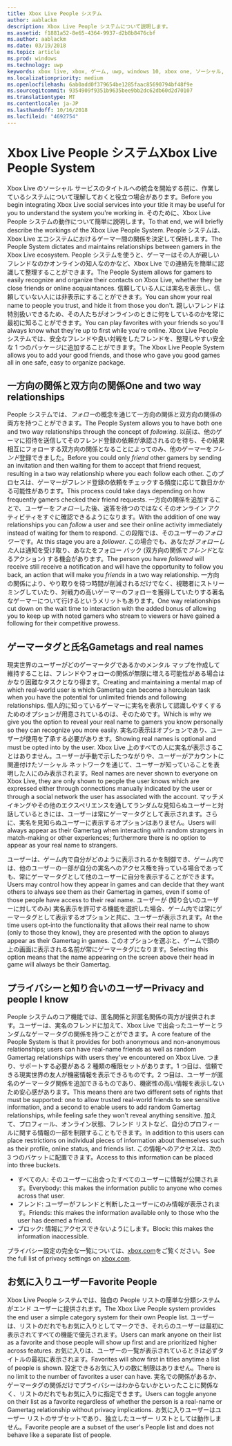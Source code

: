 ```yaml
---
title: Xbox Live People システム
author: aablackm
description: Xbox Live People システムについて説明します。
ms.assetid: f1881a52-8e65-4364-9937-d2b8b8476cbf
ms.author: aablackm
ms.date: 03/19/2018
ms.topic: article
ms.prod: windows
ms.technology: uwp
keywords: xbox live, xbox, ゲーム, uwp, windows 10, xbox one, ソーシャル, People システム, フレンド
ms.localizationpriority: medium
ms.openlocfilehash: 6ab0add0f379654be1285faac85690794bf48f9e
ms.sourcegitcommit: 9354909f9351b9635bee9bb2dc62db60d2d70107
ms.translationtype: MT
ms.contentlocale: ja-JP
ms.lasthandoff: 10/16/2018
ms.locfileid: "4692754"
---
```

# <a name="xbox-live-people-system"></a><span data-ttu-id="2a05b-104">Xbox Live People システム</span><span class="sxs-lookup"><span data-stu-id="2a05b-104">Xbox Live People System</span></span>

<span data-ttu-id="2a05b-105">Xbox Live のソーシャル サービスのタイトルへの統合を開始する前に、作業しているシステムについて理解しておくと役立つ場合があります。</span><span class="sxs-lookup"><span data-stu-id="2a05b-105">Before you begin integrating Xbox Live social services into your title it may be useful for you to understand the system you're working in.</span></span> <span data-ttu-id="2a05b-106">そのために、Xbox Live People システムの動作について簡単に説明します。</span><span class="sxs-lookup"><span data-stu-id="2a05b-106">To that end, we will briefly describe the workings of the Xbox Live People System.</span></span> <span data-ttu-id="2a05b-107">People システムは、Xbox Live エコシステムにおけるゲーマー間の関係を決定して保持します。</span><span class="sxs-lookup"><span data-stu-id="2a05b-107">The People System dictates and maintains relationships between gamers in the Xbox Live ecosystem.</span></span> <span data-ttu-id="2a05b-108">People システムを使うと、ゲーマーはその人が親しいフレンドなのかオンラインの知人なのかなど、Xbox Live での連絡先を簡単に認識して整理することができます。</span><span class="sxs-lookup"><span data-stu-id="2a05b-108">The People System allows for gamers to easily recognize and organize their contacts on Xbox Live, whether they be close friends or online acquaintances.</span></span> <span data-ttu-id="2a05b-109">信頼している人には実名を表示し、信頼していない人には非表示にすることができます。</span><span class="sxs-lookup"><span data-stu-id="2a05b-109">You can show your real name to people you trust, and hide it from those you don't.</span></span> <span data-ttu-id="2a05b-110">親しいフレンドは特別扱いできるため、その人たちがオンラインのときに何をしているのかを常に最初に知ることができます。</span><span class="sxs-lookup"><span data-stu-id="2a05b-110">You can play favorites with your friends so you'll always know what they're up to first while you're online.</span></span> <span data-ttu-id="2a05b-111">Xbox Live People システムでは、安全なフレンドや良い対戦をしたフレンドを、整理しやすい安全な 1 つのパッケージに追加することができます。</span><span class="sxs-lookup"><span data-stu-id="2a05b-111">The Xbox Live People System allows you to add your good friends, and those who gave you good games all in one safe, easy to organize package.</span></span>

## <a name="one-and-two-way-relationships"></a><span data-ttu-id="2a05b-112">一方向の関係と双方向の関係</span><span class="sxs-lookup"><span data-stu-id="2a05b-112">One and two way relationships</span></span>

<span data-ttu-id="2a05b-113">People システムでは、*フォロー*の概念を通じて一方向の関係と双方向の関係の両方を持つことができます。</span><span class="sxs-lookup"><span data-stu-id="2a05b-113">The People System allows you to have both one and two way relationships through the concept of *following*.</span></span> <span data-ttu-id="2a05b-114">以前は、他のゲーマに招待を送信してそのフレンド登録の依頼が承認されるのを待ち、その結果相互にフォローする双方向の関係となることによってのみ、他のゲーマーを*フレンド*登録できました。</span><span class="sxs-lookup"><span data-stu-id="2a05b-114">Before you could only *friend* other gamers by sending an invitation and then waiting for them to accept that friend request, resulting in a two way relationship where you each follow each other.</span></span> <span data-ttu-id="2a05b-115">このプロセスは、ゲーマーがフレンド登録の依頼をチェックする頻度に応じて数日かかる可能性があります。</span><span class="sxs-lookup"><span data-stu-id="2a05b-115">This process could take days depending on how frequently gamers checked their friend requests.</span></span> <span data-ttu-id="2a05b-116">一方向の関係を追加することで、ユーザーを*フォロー*した後、返答を待つのではなくそのオンライン アクティビティをすぐに確認できるようになります。</span><span class="sxs-lookup"><span data-stu-id="2a05b-116">With the addition of one way relationships you can *follow* a user and see their online activity immediately instead of waiting for them to respond.</span></span> <span data-ttu-id="2a05b-117">この段階では、そのユーザーの*フォロワー*です。</span><span class="sxs-lookup"><span data-stu-id="2a05b-117">At this stage you are a *follower*.</span></span> <span data-ttu-id="2a05b-118">この場合でも、あなたが*フォローした*人は通知を受け取り、あなたをフォロー バック (双方向の関係で*フレンド*となるアクション) する機会があります。</span><span class="sxs-lookup"><span data-stu-id="2a05b-118">The person you have *followed* will receive still receive a notification and will have the opportunity to follow you back, an action that will make you *friends* in a two way relationship.</span></span> <span data-ttu-id="2a05b-119">一方向の関係により、やり取りを待つ時間が削減されるだけでなく、視聴者にストリーミングしていたり、対戦力の高いゲーマーのフォローを獲得していたりする著名なゲーマーについて行けるというメリットもあります。</span><span class="sxs-lookup"><span data-stu-id="2a05b-119">One way relationships cut down on the wait time to interaction with the added bonus of allowing you to keep up with noted gamers who stream to viewers or have gained a following for their competitive prowess.</span></span>

## <a name="gametags-and-real-names"></a><span data-ttu-id="2a05b-120">ゲーマータグと氏名</span><span class="sxs-lookup"><span data-stu-id="2a05b-120">Gametags and real names</span></span>

<span data-ttu-id="2a05b-121">現実世界のユーザーがどのゲーマータグであるかのメンタル マップを作成して維持することは、フレンドやフォローの関係が無限に増える可能性がある場合はかなり困難なタスクとなり得ます。</span><span class="sxs-lookup"><span data-stu-id="2a05b-121">Creating and maintaining a mental map of which real-world user is which Gamertag can become a herculean task when you have the potential for unlimited friends and following relationships.</span></span> <span data-ttu-id="2a05b-122">個人的に知っているゲーマーに実名を表示して認識しやすくするためのオプションが用意されているのは、そのためです。</span><span class="sxs-lookup"><span data-stu-id="2a05b-122">Which is why we give you the option to reveal your real name to gamers you know personally so they can recognize you more easily.</span></span> <span data-ttu-id="2a05b-123">実名の表示はオプションであり、ユーザーが使用を了承する必要があります。</span><span class="sxs-lookup"><span data-stu-id="2a05b-123">Showing real names is optional and must be opted into by the user.</span></span> <span data-ttu-id="2a05b-124">Xbox Live 上のすべての人に実名が表示さることはありません。ユーザーが手動で示したつながりや、ユーザーがアカウントに関連付けたソーシャル ネットワークを通じて、ユーザーが知っていることを表明した人にのみ表示されます。</span><span class="sxs-lookup"><span data-stu-id="2a05b-124">Real names are never shown to everyone on Xbox Live, they are only shown to people the user knows which are expressed either through connections manually indicated by the user or through a social network the user has associated with the account.</span></span> <span data-ttu-id="2a05b-125">マッチメイキングやその他のエクスペリエンスを通してランダムな見知らぬユーザーと対話しているときには、ユーザーは常にゲーマータグとして表示されます。さらに、実名を見知らぬユーザーに表示するオプションはありません。</span><span class="sxs-lookup"><span data-stu-id="2a05b-125">Users will always appear as their Gamertag when interacting with random strangers in match-making or other experiences; furthermore there is no option to appear as your real name to strangers.</span></span>

<span data-ttu-id="2a05b-126">ユーザーは、ゲーム内で自分がどのように表示されるかを制御でき、ゲーム内では、他のユーザーの一部が自分の実名へのアクセス権を持っている場合であっても、常にゲーマータグとして他のユーザーに自分を表示することができます。</span><span class="sxs-lookup"><span data-stu-id="2a05b-126">Users may control how they appear in games and can decide that they want others to always see them as their Gamertag in games, even if some of those people have access to their real name.</span></span> <span data-ttu-id="2a05b-127">ユーザーが (知り合いのユーザーに対してのみ) 実名表示を許可する機能を選択した場合、ゲーム内では常にゲーマータグとして表示するオプションと共に、ユーザーが表示されます。</span><span class="sxs-lookup"><span data-stu-id="2a05b-127">At the time users opt-into the functionality that allows their real name to show (only to those they know), they are presented with the option to always appear as their Gamertag in games.</span></span> <span data-ttu-id="2a05b-128">このオプションを選ぶと、ゲームで頭の上の画面に表示される名前が常にゲーマータグになります。</span><span class="sxs-lookup"><span data-stu-id="2a05b-128">Selecting this option means that the name appearing on the screen above their head in game will always be their Gamertag.</span></span>

## <a name="privacy-and-people-i-know"></a><span data-ttu-id="2a05b-129">プライバシーと知り合いのユーザー</span><span class="sxs-lookup"><span data-stu-id="2a05b-129">Privacy and people I know</span></span>

<span data-ttu-id="2a05b-130">People システムのコア機能では、匿名関係と非匿名関係の両方が提供されます。ユーザーは、実名のフレンドに加えて、Xbox Live で出会ったユーザーとランダムなゲーマータグの関係を持つことができます。</span><span class="sxs-lookup"><span data-stu-id="2a05b-130">A core feature of the People System is that it provides for both anonymous and non-anonymous relationships; users can have real-name friends as well as random Gamertag relationships with users they've encountered on Xbox Live.</span></span> <span data-ttu-id="2a05b-131">つまり、サポートする必要がある 2 種類の権限セットがあります。1 つ目は、信頼できる現実世界の友人が機密情報を表示できるものです。2 つ目は、ユーザーが匿名のゲーマータグ関係を追加できるものであり、機密性の高い情報を表示しないため安心感があります。</span><span class="sxs-lookup"><span data-stu-id="2a05b-131">This means there are two different sets of rights that must be supported: one to allow trusted real-world friends to see sensitive information, and a second to enable users to add random Gamertag relationships, while feeling safe they won't reveal anything sensitive.</span></span>
<span data-ttu-id="2a05b-132">加えて、プロフィール、オンライン状態、フレンド リストなど、自分のプロフィールに関する情報の一部を制限することもできます。</span><span class="sxs-lookup"><span data-stu-id="2a05b-132">In addition to this users can place restrictions on individual pieces of information about themselves such as their profile, online status, and friends list.</span></span> <span data-ttu-id="2a05b-133">この情報へのアクセスは、次の 3 つのバケットに配置できます。</span><span class="sxs-lookup"><span data-stu-id="2a05b-133">Access to this information can be placed into three buckets.</span></span>

- <span data-ttu-id="2a05b-134">すべての人: そのユーザーに出会ったすべてのユーザーに情報が公開されます。</span><span class="sxs-lookup"><span data-stu-id="2a05b-134">Everybody: this makes the information public to anyone who comes across that user.</span></span>
- <span data-ttu-id="2a05b-135">フレンド: ユーザーがフレンドと判断したユーザーにのみ情報が表示されます。</span><span class="sxs-lookup"><span data-stu-id="2a05b-135">Friends: this makes the information available only to those who the user has deemed a friend.</span></span>
- <span data-ttu-id="2a05b-136">ブロック: 情報にアクセスできないようにします。</span><span class="sxs-lookup"><span data-stu-id="2a05b-136">Block: this makes the information inaccessible.</span></span>

<span data-ttu-id="2a05b-137">プライバシー設定の完全な一覧については、[xbox.com](https://account.xbox.com/Settings)をご覧ください。</span><span class="sxs-lookup"><span data-stu-id="2a05b-137">See the full list of privacy settings on [xbox.com](https://account.xbox.com/Settings).</span></span>

## <a name="favorite-people"></a><span data-ttu-id="2a05b-138">お気に入りユーザー</span><span class="sxs-lookup"><span data-stu-id="2a05b-138">Favorite People</span></span>

<span data-ttu-id="2a05b-139">Xbox Live People システムでは、独自の People リストの簡単な分類システムがエンド ユーザーに提供されます。</span><span class="sxs-lookup"><span data-stu-id="2a05b-139">The Xbox Live People system provides the end user a simple category system for their own People list.</span></span> <span data-ttu-id="2a05b-140">ユーザーは、リストのだれでもお気に入りとしてマークでき、それらのユーザーは最初に表示されてすべての機能で優先されます。</span><span class="sxs-lookup"><span data-stu-id="2a05b-140">Users can mark anyone on their list as a favorite and those people will show up first and are prioritized higher across features.</span></span> <span data-ttu-id="2a05b-141">お気に入りは、ユーザーの一覧が表示されているときは必ずタイトルの最初に表示されます。</span><span class="sxs-lookup"><span data-stu-id="2a05b-141">Favorites will show first in titles anytime a list of people is shown.</span></span> <span data-ttu-id="2a05b-142">設定できるお気に入りの数に制限はありません。</span><span class="sxs-lookup"><span data-stu-id="2a05b-142">There is no limit to the number of favorites a user can have.</span></span> <span data-ttu-id="2a05b-143">実名での関係があるか、ゲーマータグの関係だけでプライバシーはわからないかといったことに関係なく、リストのだれでもお気に入りに指定できます。</span><span class="sxs-lookup"><span data-stu-id="2a05b-143">Users can toggle anyone on their list as a favorite regardless of whether the person is a real-name or Gamertag relationship without privacy implications.</span></span> <span data-ttu-id="2a05b-144">お気に入りユーザーはユーザー リストのサブセットであり、独立したユーザー リストとしては動作しません。</span><span class="sxs-lookup"><span data-stu-id="2a05b-144">Favorite people are a subset of the user's People list and does not behave like a separate list of people.</span></span>
